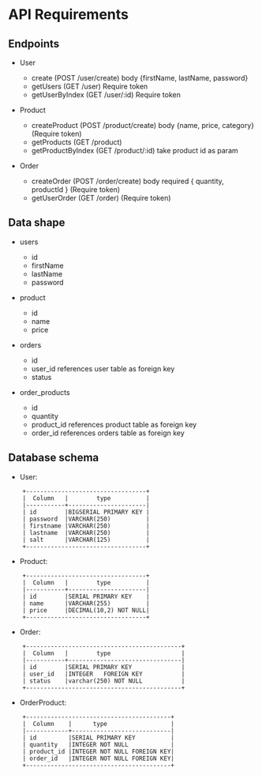 # API Requirements


## Endpoints
- User
    - create (POST /user/create) body {firstName, lastName, password}
    - getUsers (GET /user) Require token
    - getUserByIndex (GET /user/:id) Require token

- Product 
    - createProduct (POST /product/create) body {name, price, category} (Require token)
    - getProducts (GET /product)
    - getProductByIndex (GET /product/:id) take product id as param

- Order
    - createOrder (POST /order/create) body required { quantity, productId } (Require token)
    - getUserOrder (GET /order) (Require token)


## Data shape
- users
    - id
    - firstName
    - lastName
    - password

- product
    - id
    - name
    - price

- orders
    - id
    - user_id references user table as foreign key
    - status 


- order_products
    - id
    - quantity
    - product_id references product table as foreign key
    - order_id references orders table as foreign key


## Database schema

- User:
```
    +----------------------------------+
	|  Column   |        type          | 
	|-----------+----------------------|
	| id        |BIGSERIAL PRIMARY KEY |
	| password  |VARCHAR(250)          |
	| firstname |VARCHAR(250)          |
	| lastname  |VARCHAR(250)          |
	| salt      |VARCHAR(125)          |
	+----------------------------------+
```
- Product: 
```
    +----------------------------------+
	|  Column   |        type          | 
	|-----------+----------------------|
	| id        |SERIAL PRIMARY KEY    |
	| name      |VARCHAR(255)          |
	| price     |DECIMAL(10,2) NOT NULL|
	+----------------------------------+
```

- Order: 
```
    +--------------------------------------------+
	|  Column   |        type          		     | 
	|-----------+--------------------------------|
	| id        |SERIAL PRIMARY KEY  	         |
	| user_id   |INTEGER   FOREIGN KEY 		     |
	| status    |varchar(250) NOT NULL           |
	+--------------------------------------------+
```

- OrderProduct:
```
    +-----------------------------------------+
	|  Column    |      type          	      | 
	|------------+----------------------------|
	| id         |SERIAL PRIMARY KEY          |
	| quantity   |INTEGER NOT NULL 	          |
	| product_id |INTEGER NOT NULL FOREIGN KEY|
	| order_id   |INTEGER NOT NULL FOREIGN KEY|
	+-----------------------------------------+
```